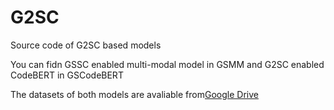 # G2SC
Source code of G2SC based models

You can fidn GSSC enabled multi-modal model in GSMM and G2SC enabled CodeBERT in GSCodeBERT

The datasets of both models are avaliable from[Google Drive](https://drive.google.com/file/d/1hKHR9Nn72RIjlhRrHYSGmQCRKpk35HBs/view?usp=sharing)
